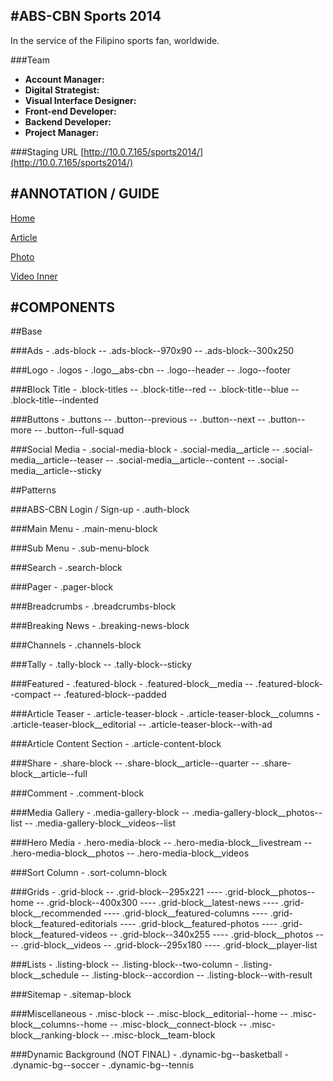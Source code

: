 #ABS-CBN Sports 2014
---------------------
In the service of the Filipino sports fan, worldwide.

###Team

  * **Account Manager:** 
  * **Digital Strategist:** 
  * **Visual Interface Designer:** 
  * **Front-end Developer:** 
  * **Backend Developer:** 
  * **Project Manager:** 

###Staging URL
[http://10.0.7.165/sports2014/](http://10.0.7.165/sports2014/)

#ANNOTATION / GUIDE
---------------------

[Home](http://www.bounceapp.com/129087)

[Article](http://www.bounceapp.com/129093)

[Photo](http://www.bounceapp.com/129096)

[Video Inner](http://www.bounceapp.com/129095)


#COMPONENTS
---------------------

##Base

###Ads
    - .ads-block
    -- .ads-block--970x90
    -- .ads-block--300x250

###Logo
    - .logos
    - .logo__abs-cbn
    -- .logo--header
    -- .logo--footer

###Block Title
    - .block-titles
    -- .block-title--red
    -- .block-title--blue
    -- .block-title--indented

###Buttons
    - .buttons
    -- .button--previous
    -- .button--next
    -- .button--more
    -- .button--full-squad

###Social Media
    - .social-media-block
    - .social-media__article
    -- .social-media__article--teaser
    -- .social-media__article--content
    -- .social-media__article--sticky

##Patterns

###ABS-CBN Login / Sign-up
    - .auth-block

###Main Menu
    - .main-menu-block

###Sub Menu
    - .sub-menu-block

###Search
    - .search-block

###Pager
    - .pager-block
    
###Breadcrumbs
    - .breadcrumbs-block

###Breaking News
    - .breaking-news-block
    
###Channels
    - .channels-block
    
###Tally
    - .tally-block
    -- .tally-block--sticky
    
###Featured
    - .featured-block
    - .featured-block__media
    -- .featured-block--compact
    -- .featured-block--padded
    
###Article Teaser
    - .article-teaser-block
    - .article-teaser-block__columns
    - .article-teaser-block__editorial
    -- .article-teaser-block--with-ad
    
###Article Content Section
    - .article-content-block
    
###Share
    - .share-block
    -- .share-block__article--quarter
    -- .share-block__article--full

###Comment
    - .comment-block
    
###Media Gallery
    - .media-gallery-block
    -- .media-gallery-block__photos--list
    -- .media-gallery-block__videos--list

###Hero Media
    - .hero-media-block
    -- .hero-media-block__livestream
    -- .hero-media-block__photos
    -- .hero-media-block__videos
    
###Sort Column
    - .sort-column-block

###Grids
    - .grid-block
    -- .grid-block--295x221
    ---- .grid-block__photos--home
    -- .grid-block--400x300
    ---- .grid-block__latest-news
    ---- .grid-block__recommended
    ---- .grid-block__featured-columns
    ---- .grid-block__featured-editorials
    ---- .grid-block__featured-photos
    ---- .grid-block__featured-videos
    -- .grid-block--340x255
    ---- .grid-block__photos
    ---- .grid-block__videos
    -- .grid-block--295x180
    ---- .grid-block__player-list
    
###Lists
    - .listing-block
    -- .listing-block--two-column
    - .listing-block__schedule
    -- .listing-block--accordion
    -- .listing-block--with-result
    
###Sitemap
    - .sitemap-block

###Miscellaneous
    - .misc-block
    -- .misc-block__editorial--home
    -- .misc-block__columns--home
    -- .misc-block__connect-block
    -- .misc-block__ranking-block
    -- .misc-block__team-block

###Dynamic Background (NOT FINAL)
    - .dynamic-bg--basketball
    - .dynamic-bg--soccer
    - .dynamic-bg--tennis
